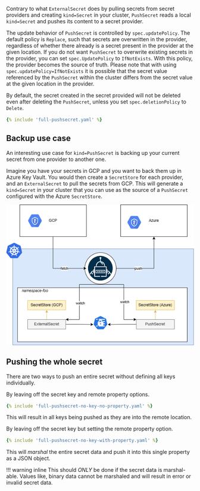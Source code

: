 
Contrary to what `ExternalSecret` does by pulling secrets from secret providers and creating `kind=Secret` in your cluster, `PushSecret` reads a local `kind=Secret` and pushes its content to a secret provider.

The update behavior of `PushSecret` is controlled by `spec.updatePolicy`. The default policy is `Replace`, such that secrets are overwritten in the provider, regardless of whether there already is a secret present in the provider at the given location. If you do not want `PushSecret` to overwrite existing secrets in the provider, you can set `spec.UpdatePolicy` to `IfNotExists`. With this policy, the provider becomes the source of truth. Please note that with using `spec.updatePolicy=IfNotExists` it is possible that the secret value referenced by the `PushSecret` within the cluster differs from the secret value at the given location in the provider.

By default, the secret created in the secret provided will not be deleted even after deleting the `PushSecret`, unless you set `spec.deletionPolicy` to `Delete`. 


``` yaml
{% include 'full-pushsecret.yaml' %}
```

## Backup use case

An interesting use case for `kind=PushSecret` is backing up your current secret from one provider to another one.

Imagine you have your secrets in GCP and you want to back them up in Azure Key Vault. You would then create a `SecretStore` for each provider, and an `ExternalSecret` to pull the secrets from GCP. This will generate a `kind=Secret` in your cluster that you can use as the source of a `PushSecret` configured with the Azure `SecretStore`. 

![PushSecretBackup](../pictures/diagrams-pushsecret-backup.png)

## Pushing the whole secret

There are two ways to push an entire secret without defining all keys individually.

By leaving off the secret key and remote property options.

```yaml
{% include 'full-pushsecret-no-key-no-property.yaml' %}
```

This will result in all keys being pushed as they are into the remote location.

By leaving off the secret key but setting the remote property option.

```yaml
{% include 'full-pushsecret-no-key-with-property.yaml' %}
```

This will _marshal_ the entire secret data and push it into this single property as a JSON object.

!!! warning inline
    This should _ONLY_ be done if the secret data is marshal-able. Values like, binary data cannot be marshaled and will result in error or invalid secret data.
